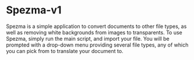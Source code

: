 # Spezma-v1

Spezma is a simple application to convert documents to other file types, as well as removing white backgrounds from images to transparents. 
To use Spezma, simply run the main script, and import your file. You will be prompted with a drop-down menu providing several file types, any of which
you can pick from to translate your document to.
